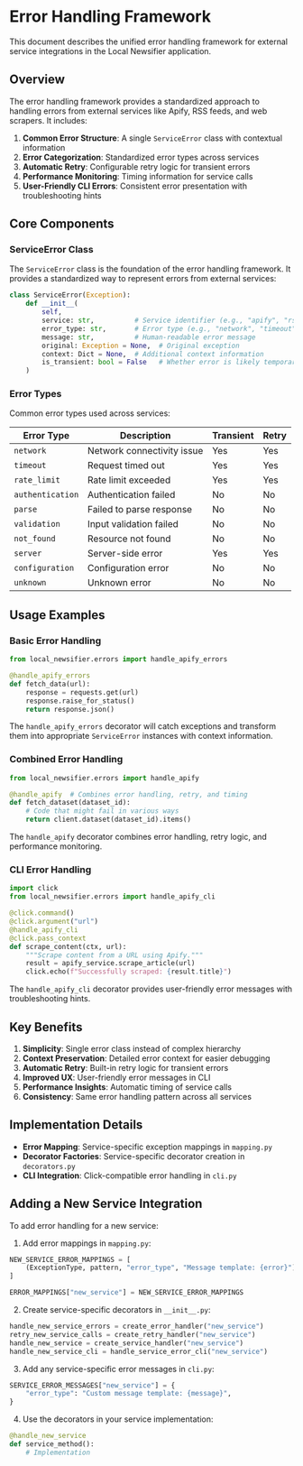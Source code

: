 # Error Handling Framework

This document describes the unified error handling framework for external service integrations in the Local Newsifier application.

## Overview

The error handling framework provides a standardized approach to handling errors from external services like Apify, RSS feeds, and web scrapers. It includes:

1. **Common Error Structure**: A single `ServiceError` class with contextual information
2. **Error Categorization**: Standardized error types across services
3. **Automatic Retry**: Configurable retry logic for transient errors
4. **Performance Monitoring**: Timing information for service calls
5. **User-Friendly CLI Errors**: Consistent error presentation with troubleshooting hints

## Core Components

### ServiceError Class

The `ServiceError` class is the foundation of the error handling framework. It provides a standardized way to represent errors from external services:

```python
class ServiceError(Exception):
    def __init__(
        self,
        service: str,          # Service identifier (e.g., "apify", "rss")
        error_type: str,       # Error type (e.g., "network", "timeout")
        message: str,          # Human-readable error message
        original: Exception = None,  # Original exception
        context: Dict = None,  # Additional context information
        is_transient: bool = False   # Whether error is likely temporary
    )
```

### Error Types

Common error types used across services:

| Error Type       | Description                     | Transient | Retry |
|------------------|---------------------------------|-----------|-------|
| `network`        | Network connectivity issue      | Yes       | Yes   |
| `timeout`        | Request timed out               | Yes       | Yes   |
| `rate_limit`     | Rate limit exceeded             | Yes       | Yes   |
| `authentication` | Authentication failed           | No        | No    |
| `parse`          | Failed to parse response        | No        | No    |
| `validation`     | Input validation failed         | No        | No    |
| `not_found`      | Resource not found              | No        | No    |
| `server`         | Server-side error               | Yes       | Yes   |
| `configuration`  | Configuration error             | No        | No    |
| `unknown`        | Unknown error                   | No        | No    |

## Usage Examples

### Basic Error Handling

```python
from local_newsifier.errors import handle_apify_errors

@handle_apify_errors
def fetch_data(url):
    response = requests.get(url)
    response.raise_for_status()
    return response.json()
```

The `handle_apify_errors` decorator will catch exceptions and transform them into appropriate `ServiceError` instances with context information.

### Combined Error Handling

```python
from local_newsifier.errors import handle_apify

@handle_apify  # Combines error handling, retry, and timing
def fetch_dataset(dataset_id):
    # Code that might fail in various ways
    return client.dataset(dataset_id).items()
```

The `handle_apify` decorator combines error handling, retry logic, and performance monitoring.

### CLI Error Handling

```python
import click
from local_newsifier.errors import handle_apify_cli

@click.command()
@click.argument("url")
@handle_apify_cli
@click.pass_context
def scrape_content(ctx, url):
    """Scrape content from a URL using Apify."""
    result = apify_service.scrape_article(url)
    click.echo(f"Successfully scraped: {result.title}")
```

The `handle_apify_cli` decorator provides user-friendly error messages with troubleshooting hints.

## Key Benefits

1. **Simplicity**: Single error class instead of complex hierarchy
2. **Context Preservation**: Detailed error context for easier debugging
3. **Automatic Retry**: Built-in retry logic for transient errors
4. **Improved UX**: User-friendly error messages in CLI
5. **Performance Insights**: Automatic timing of service calls
6. **Consistency**: Same error handling pattern across all services

## Implementation Details

- **Error Mapping**: Service-specific exception mappings in `mapping.py`
- **Decorator Factories**: Service-specific decorator creation in `decorators.py`
- **CLI Integration**: Click-compatible error handling in `cli.py`

## Adding a New Service Integration

To add error handling for a new service:

1. Add error mappings in `mapping.py`:

```python
NEW_SERVICE_ERROR_MAPPINGS = [
    (ExceptionType, pattern, "error_type", "Message template: {error}")
]

ERROR_MAPPINGS["new_service"] = NEW_SERVICE_ERROR_MAPPINGS
```

2. Create service-specific decorators in `__init__.py`:

```python
handle_new_service_errors = create_error_handler("new_service")
retry_new_service_calls = create_retry_handler("new_service")
handle_new_service = create_service_handler("new_service")
handle_new_service_cli = handle_service_error_cli("new_service")
```

3. Add any service-specific error messages in `cli.py`:

```python
SERVICE_ERROR_MESSAGES["new_service"] = {
    "error_type": "Custom message template: {message}",
}
```

4. Use the decorators in your service implementation:

```python
@handle_new_service
def service_method():
    # Implementation
```
